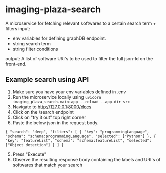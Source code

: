 # imaging-plaza-search
A microservice for fetching relevant softwares to a certain search term + filters
input:
- env variables for defining graphDB endpoint.
- string search term
- string filter conditions

output:
A list of software URI's to be used to filter the full json-ld on the front-end.

## Example search using API
1. Make sure you have your env variables defined in .env
2. Run the microservice locally using `uvicorn imaging_plaza_search.main:app --reload --app-dir src`
3. Navigate to http://127.0.0.1:8000/docs
4. Click on the /search endpoint
5. Click on "try it out" top right corner
6. Paste the below json in the request body.

```
{ "search": "deep", "filters": [ { "key": "programmingLanguage", "schema": "schema:programmingLanguage", "selected": ["Python"] }, { "key": "featureList", "schema": "schema:featureList", "selected": ["Object detection"] } ] }
```
5. Press "Execute"
6. Observe the resulting response body containing the labels and URI's of softwares that match your search
